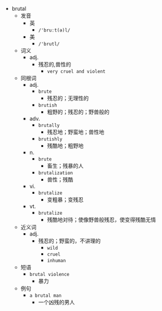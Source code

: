 - brutal
  - 发音
    - 英
      - `/'bruːt(ə)l/`
    - 美
      - `/'brutl/`
  - 词义
    - adj.
      - 残忍的,兽性的
        - `very cruel and violent`
  - 同根词
    - adj.
      - `brute`
        - 残忍的；无理性的
      - `brutish`
        - 粗野的；残忍的；野兽般的
    - adv.
      - `brutally`
        - 残忍地；野蛮地；兽性地
      - `brutishly`
        - 残酷地；粗野地
    - n.
      - `brute`
        - 畜生；残暴的人
      - `brutalization`
        - 兽性；残酷
    - vi.
      - `brutalize`
        - 变粗暴；变残忍
    - vt.
      - `brutalize`
        - 残酷地对待；使像野兽般残忍，使变得残酷无情
  - 近义词
    - adj.
      - 残忍的；野蛮的，不讲理的
        - `wild`
        - `cruel`
        - `inhuman`
  - 短语
    - `brutal violence`
      - 暴力 
  - 例句
    - `a brutal man`
      - 一个凶残的男人

